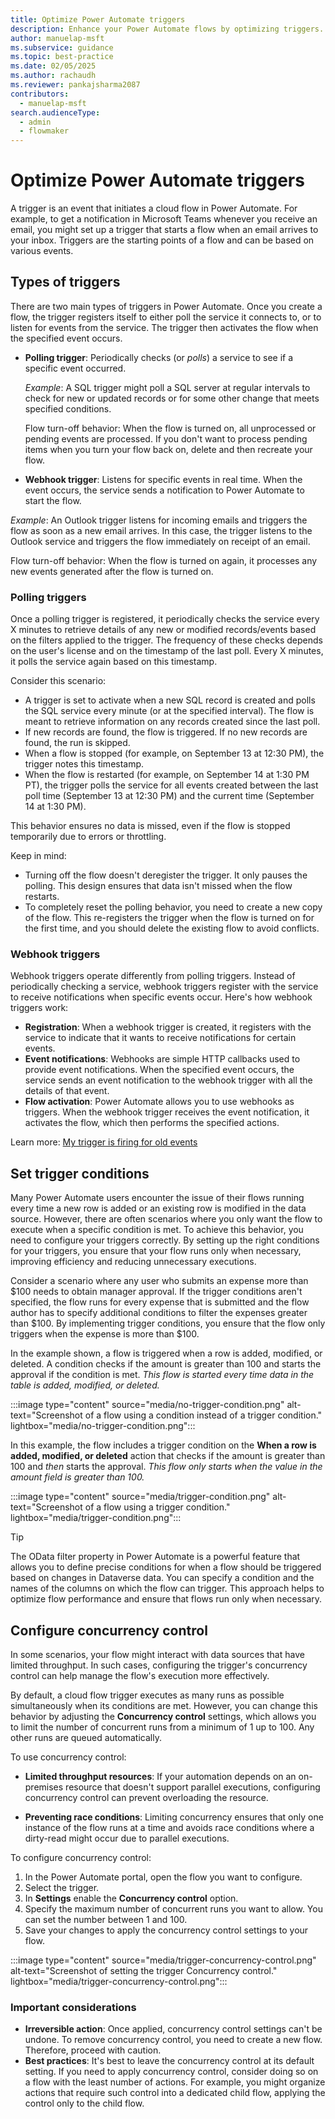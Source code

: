 ```yaml
---
title: Optimize Power Automate triggers
description: Enhance your Power Automate flows by optimizing triggers. Learn about polling and webhook triggers, setting conditions, and managing concurrency control.
author: manuelap-msft
ms.subservice: guidance
ms.topic: best-practice
ms.date: 02/05/2025
ms.author: rachaudh
ms.reviewer: pankajsharma2087
contributors: 
  - manuelap-msft
search.audienceType: 
  - admin
  - flowmaker
---
```


# Optimize Power Automate triggers

A trigger is an event that initiates a cloud flow in Power Automate. For example, to get a notification in Microsoft Teams whenever you receive an email, you might set up a trigger that starts a flow when an email arrives to your inbox. Triggers are the starting points of a flow and can be based on various events.

## Types of triggers

There are two main types of triggers in Power Automate. Once you create a flow, the trigger registers itself to either poll the service it connects to, or to listen for events from the service. The trigger then activates the flow when the specified event occurs.

- **Polling trigger**: Periodically checks (or *polls*) a service to see if a specific event occurred. 

    *Example*: A SQL trigger might poll a SQL server at regular intervals to check for new or updated records or for some other change that meets specified conditions.
  
    Flow turn-off behavior: When the flow is turned on, all unprocessed or pending events are processed. If you don't want to process pending items when you turn your flow back on, delete and then recreate your flow.

- **Webhook trigger**: Listens for specific events in real time. When the event occurs, the service sends a notification to Power Automate to start the flow. 
 
*Example*: An Outlook trigger listens for incoming emails and triggers the flow as soon as a new email arrives. In this case, the trigger listens to the Outlook service and triggers the flow immediately on receipt of an email.

Flow turn-off behavior: When the flow is turned on again, it processes any new events generated after the flow is turned on.

### Polling triggers

Once a polling trigger is registered, it periodically checks the service every X minutes to retrieve details of any new or modified records/events based on the filters applied to the trigger. The frequency of these checks depends on the user's license and on the timestamp of the last poll. Every X minutes, it polls the service again based on this timestamp.

Consider this scenario:

- A trigger is set to activate when a new SQL record is created and polls the SQL service every minute (or at the specified interval). The flow is meant to retrieve information on any records created since the last poll.
- If new records are found, the flow is triggered. If no new records are found, the run is skipped.
- When a flow is stopped (for example, on September 13 at 12:30 PM), the trigger notes this timestamp.
- When the flow is restarted (for example, on September 14 at 1:30 PM PT), the trigger polls the service for all events created between the last poll time (September 13 at 12:30 PM) and the current time (September 14 at 1:30 PM).

This behavior ensures no data is missed, even if the flow is stopped temporarily due to errors or throttling.
   
Keep in mind:

- Turning off the flow doesn't deregister the trigger. It only pauses the polling. This design ensures that data isn't missed when the flow restarts.
- To completely reset the polling behavior, you need to create a new copy of the flow. This re-registers the trigger when the flow is turned on for the first time, and you should delete the existing flow to avoid conflicts.

### Webhook triggers

Webhook triggers operate differently from polling triggers. Instead of periodically checking a service, webhook triggers register with the service to receive notifications when specific events occur. Here's how webhook triggers work:

- **Registration**: When a webhook trigger is created, it registers with the service to indicate that it wants to receive notifications for certain events.
- **Event notifications**: Webhooks are simple HTTP callbacks used to provide event notifications. When the specified event occurs, the service sends an event notification to the webhook trigger with all the details of that event.
- **Flow activation**: Power Automate allows you to use webhooks as triggers. When the webhook trigger receives the event notification, it activates the flow, which then performs the specified actions.

Learn more: [My trigger is firing for old events](/power-automate/triggers-troubleshoot?tabs=classic-designer#my-trigger-is-firing-for-old-events)

## Set trigger conditions

Many Power Automate users encounter the issue of their flows running every time a new row is added or an existing row is modified in the data source. However, there are often scenarios where you only want the flow to execute when a specific condition is met. To achieve this behavior, you need to configure your triggers correctly. By setting up the right conditions for your triggers, you ensure that your flow runs only when necessary, improving efficiency and reducing unnecessary executions.

Consider a scenario where any user who submits an expense more than $100 needs to obtain manager approval. If the trigger conditions aren't specified, the flow runs for every expense that is submitted and the flow author has to specify additional conditions to filter the expenses greater than $100. By implementing trigger conditions, you ensure that the flow only triggers when the expense is more than $100.

In the example shown, a flow is triggered when a row is added, modified, or deleted. A condition checks if the amount is greater than 100 and starts the approval if the condition is met. *This flow is started every time data in the table is added, modified, or deleted.*

:::image type="content" source="media/no-trigger-condition.png" alt-text="Screenshot of a flow using a condition instead of a trigger condition." lightbox="media/no-trigger-condition.png":::

In this example, the flow includes a trigger condition on the **When a row is added, modified, or deleted** action that checks if the amount is greater than 100 and *then* starts the approval. *This flow only starts when the value in the amount field is greater than 100.*

:::image type="content" source="media/trigger-condition.png" alt-text="Screenshot of a flow using a trigger condition." lightbox="media/trigger-condition.png":::

> [!TIP]
> The OData filter property in Power Automate is a powerful feature that allows you to define precise conditions for when a flow should be triggered based on changes in Dataverse data. You can specify a condition and the names of the columns on which the flow can trigger. This approach helps to optimize flow performance and ensure that flows run only when necessary.

## Configure concurrency control

In some scenarios, your flow might interact with data sources that have limited throughput. In such cases, configuring the trigger's concurrency control can help manage the flow's execution more effectively. 

By default, a cloud flow trigger executes as many runs as possible simultaneously when its conditions are met. However, you can change this behavior by adjusting the **Concurrency control** settings, which allows you to limit the number of concurrent runs from a minimum of 1 up to 100. Any other runs are queued automatically.

To use concurrency control:

- **Limited throughput resources**: If your automation depends on an on-premises resource that doesn't support parallel executions, configuring concurrency control can prevent overloading the resource.

- **Preventing race conditions**: Limiting concurrency ensures that only one instance of the flow runs at a time and avoids race conditions where a dirty-read might occur due to parallel executions.

To configure concurrency control:

1. In the Power Automate portal, open the flow you want to configure. 
1. Select the trigger. 
1. In **Settings** enable the **Concurrency control** option.
1. Specify the maximum number of concurrent runs you want to allow. You can set the number between 1 and 100.
1. Save your changes to apply the concurrency control settings to your flow.

:::image type="content" source="media/trigger-concurrency-control.png" alt-text="Screenshot of setting the trigger Concurrency control." lightbox="media/trigger-concurrency-control.png":::

### Important considerations

- **Irreversible action**: Once applied, concurrency control settings can't be undone. To remove concurrency control, you need to create a new flow. Therefore, proceed with caution.
- **Best practices**: It's best to leave the concurrency control at its default setting. If you need to apply concurrency control, consider doing so on a flow with the least number of actions. For example, you might organize actions that require such control into a dedicated child flow, applying the control only to the child flow.